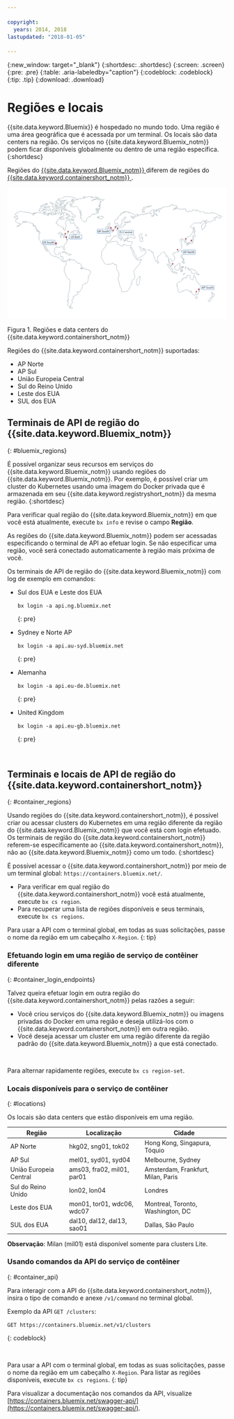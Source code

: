 ```yaml
---

copyright:
  years: 2014, 2018
lastupdated: "2018-01-05"

---
```


{:new_window: target="_blank"}
{:shortdesc: .shortdesc}
{:screen: .screen}
{:pre: .pre}
{:table: .aria-labeledby="caption"}
{:codeblock: .codeblock}
{:tip: .tip}
{:download: .download}

# Regiões e locais
{{site.data.keyword.Bluemix}} é hospedado no mundo todo. Uma região é uma área geográfica que é acessada por um terminal. Os locais são data centers na região. Os serviços no {{site.data.keyword.Bluemix_notm}} podem ficar disponíveis globalmente ou dentro de uma região específica.
{:shortdesc}

Regiões do [{{site.data.keyword.Bluemix_notm}} ](#bluemix_regions) diferem de regiões do [{{site.data.keyword.containershort_notm}} ](#container_regions).

![{{site.data.keyword.containershort_notm}} regiões e data centers](/images/regions.png)

Figura 1. Regiões e data centers do {{site.data.keyword.containershort_notm}}

Regiões do {{site.data.keyword.containershort_notm}} suportadas:
  * AP Norte
  * AP Sul
  * União Europeia Central
  * Sul do Reino Unido
  * Leste dos EUA
  * SUL dos EUA




## Terminais de API de região do {{site.data.keyword.Bluemix_notm}}
{: #bluemix_regions}

É possível organizar seus recursos em serviços do {{site.data.keyword.Bluemix_notm}} usando regiões do {{site.data.keyword.Bluemix_notm}}. Por exemplo, é possível criar um cluster do Kubernetes usando uma imagem do Docker privada que é armazenada em seu {{site.data.keyword.registryshort_notm}} da mesma região.
{:shortdesc}

Para verificar qual região do {{site.data.keyword.Bluemix_notm}} em que você está atualmente, execute `bx info` e revise o campo **Região**.

As regiões do {{site.data.keyword.Bluemix_notm}} podem ser acessadas especificando o terminal de API ao efetuar login. Se não especificar uma região, você será conectado automaticamente à região mais próxima de você.

Os terminais de API de região do {{site.data.keyword.Bluemix_notm}} com log de exemplo em comandos:

  * Sul dos EUA e Leste dos EUA
      ```
      bx login -a api.ng.bluemix.net
      ```
      {: pre}

  * Sydney e Norte AP
      ```
      bx login -a api.au-syd.bluemix.net
      ```
      {: pre}

  * Alemanha
      ```
      bx login -a api.eu-de.bluemix.net
      ```
      {: pre}

  * United Kingdom
      ```
      bx login -a api.eu-gb.bluemix.net
      ```
      {: pre}



<br />


## Terminais e locais de API de região do {{site.data.keyword.containershort_notm}}
{: #container_regions}

Usando regiões do {{site.data.keyword.containershort_notm}}, é possível criar ou acessar clusters do Kubernetes em uma região diferente da região do {{site.data.keyword.Bluemix_notm}} que você está com login efetuado. Os terminais de região do {{site.data.keyword.containershort_notm}} referem-se especificamente ao {{site.data.keyword.containershort_notm}}, não ao {{site.data.keyword.Bluemix_notm}} como um todo.
{:shortdesc}

É possível acessar o {{site.data.keyword.containershort_notm}} por meio de um terminal global: `https://containers.bluemix.net/`.
* Para verificar em qual região do {{site.data.keyword.containershort_notm}} você está atualmente, execute `bx cs region`.
* Para recuperar uma lista de regiões disponíveis e seus terminais, execute `bx cs regions`.

Para usar a API com o terminal global, em todas as suas solicitações, passe o nome da região em um cabeçalho `X-Region`.
{: tip}

### Efetuando login em uma região de serviço de contêiner diferente
{: #container_login_endpoints}

Talvez queira efetuar login em outra região do {{site.data.keyword.containershort_notm}} pelas razões a seguir:
  * Você criou serviços do {{site.data.keyword.Bluemix_notm}} ou imagens privadas do Docker em uma região e deseja utilizá-los com o {{site.data.keyword.containershort_notm}} em outra região.
  * Você deseja acessar um cluster em uma região diferente da região padrão do {{site.data.keyword.Bluemix_notm}} a que está conectado.

</br>

Para alternar rapidamente regiões, execute `bx cs region-set`.

### Locais disponíveis para o serviço de contêiner
{: #locations}

Os locais são data centers que estão disponíveis em uma região.

  | Região | Localização | Cidade |
  |--------|----------|------|
  | AP Norte | hkg02, sng01, tok02 | Hong Kong, Singapura, Tóquio |
  | AP Sul     | mel01, syd01, syd04        | Melbourne, Sydney |
  | União Europeia Central     | ams03, fra02, mil01, par01        | Amsterdam, Frankfurt, Milan, Paris |
  | Sul do Reino Unido      | lon02, lon04         | Londres |
  | Leste dos EUA      | <ph class="mon">mon01, </ph>tor01, wdc06, wdc07        | <ph class="mon">Montreal, </ph>Toronto, Washington, DC |
  | SUL dos EUA     | dal10, dal12, dal13, sao01<!--sao-paolo--></ph>       | Dallas, São Paulo<!--sao-paolo--></ph> |

**Observação**: Milan (mil01) está disponível somente para clusters Lite.

### Usando comandos da API do serviço de contêiner
{: #container_api}

Para interagir com a API do {{site.data.keyword.containershort_notm}}, insira o tipo de comando e anexe `/v1/command` no terminal global.

Exemplo da API `GET /clusters`:
  ```
  GET https://containers.bluemix.net/v1/clusters
  ```
  {: codeblock}

</br>

Para usar a API com o terminal global, em todas as suas solicitações, passe o nome da região em um cabeçalho `X-Region`. Para listar as regiões disponíveis, execute `bx cs regions`.
{: tip}

Para visualizar a documentação nos comandos da API, visualize [https://containers.bluemix.net/swagger-api/](https://containers.bluemix.net/swagger-api/).
